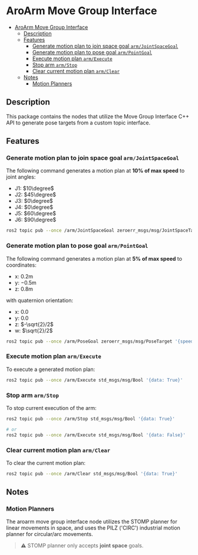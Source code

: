 # AroArm Move Group Interface
- [AroArm Move Group Interface](#aroarm-move-group-interface)
  - [Description](#description)
  - [Features](#features)
    - [Generate motion plan to join space goal `arm/JointSpaceGoal`](#generate-motion-plan-to-join-space-goal-armjointspacegoal)
    - [Generate motion plan to pose goal `arm/PointGoal`](#generate-motion-plan-to-pose-goal-armpointgoal)
    - [Execute motion plan `arm/Execute`](#execute-motion-plan-armexecute)
    - [Stop arm `arm/Stop`](#stop-arm-armstop)
    - [Clear current motion plan `arm/Clear`](#clear-current-motion-plan-armclear)
  - [Notes](#notes)
    - [Motion Planners](#motion-planners)


## Description

This package contains the nodes that utilize the Move Group Interface C++ API to generate pose targets from a custom topic interface.


## Features
### Generate motion plan to join space goal `arm/JointSpaceGoal`
The following command generates a motion plan at **10% of max speed** to joint angles:
- J1: $10\degree$
- J2: $45\degree$
- J3: $0\degree$
- J4: $0\degree$
- J5: $60\degree$
- J6: $90\degree$

```bash
ros2 topic pub --once /arm/JointSpaceGoal zeroerr_msgs/msg/JointSpaceTarget '{speed: 10, joint_deg: [10, 45, 0, 0, 60, 90]}'
```


### Generate motion plan to pose goal `arm/PointGoal`

The following command generates a motion plan at **5% of max speed** to coordinates:
- x: $0.2$m
- y: $-0.5$m
- z: $0.8$m

with quaternion orientation:
- x: $0.0$
- y: $0.0$
- z: $-\sqrt{2}/2$
- w: $\sqrt{2}/2$

```bash
ros2 topic pub --once /arm/PoseGoal zeroerr_msgs/msg/PoseTarget '{speed: 5, pose: {position: {x: 0.2, y: -0.5, z: 0.8}, orientation: {x: 0.0, y: 0.0, z: -0.7071, w: 0.7071}}}'
```


### Execute motion plan `arm/Execute`

To execute a generated motion plan:
```bash
ros2 topic pub --once /arm/Execute std_msgs/msg/Bool '{data: True}'
```


### Stop arm `arm/Stop`

To stop current execution of the arm:
```bash
ros2 topic pub --once /arm/Stop std_msgs/msg/Bool '{data: True}'

# or
ros2 topic pub --once /arm/Execute std_msgs/msg/Bool '{data: False}'
```


### Clear current motion plan `arm/Clear`
To clear the current motion plan:
```bash
ros2 topic pub --once /arm/Clear std_msgs/msg/Bool '{data: True}'
```

## Notes
### Motion Planners
The aroarm move group interface node utilizes the STOMP planner for linear movements in space, and uses the PILZ ('CIRC') industrial motion planner for circular/arc movements.

> :warning: STOMP planner only accepts **joint space** goals.